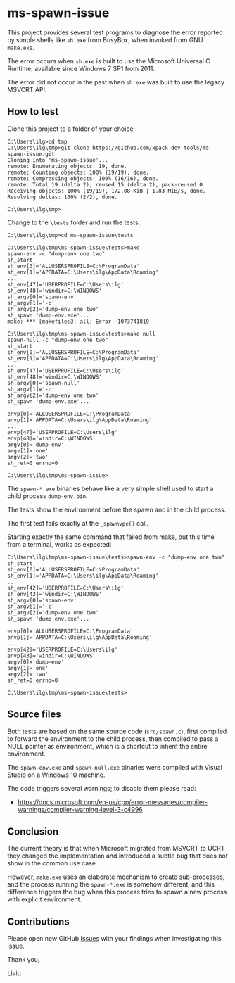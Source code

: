 # ms-spawn-issue

This project provides several test programs to diagnose
the error reported by simple shells like `sh.exe` from BusyBox,
when invoked from GNU `make.exe`.

The error occurs when `sh.exe` is built to use the Microsoft
Universal C Runtime, available since Windows 7 SP1 from 2011.

The error did not occur in the past when `sh.exe` was built
to use the legacy MSVCRT API.

## How to test

Clone this project to a folder of your choice:

```doscmd
C:\Users\ilg>cd tmp
C:\Users\ilg\tmp>git clone https://github.com/xpack-dev-tools/ms-spawn-issue.git
Cloning into 'ms-spawn-issue'...
remote: Enumerating objects: 19, done.
remote: Counting objects: 100% (19/19), done.
remote: Compressing objects: 100% (16/16), done.
remote: Total 19 (delta 2), reused 15 (delta 2), pack-reused 0
Receiving objects: 100% (19/19), 172.08 KiB | 1.83 MiB/s, done.
Resolving deltas: 100% (2/2), done.

C:\Users\ilg\tmp>
```

Change to the `\tests` folder and run the tests:

```doscmd
C:\Users\ilg\tmp>cd ms-spawn-issue\tests

C:\Users\ilg\tmp\ms-spawn-issue\tests>make
spawn-env -c "dump-env one two"
sh_start
sh_env[0]='ALLUSERSPROFILE=C:\ProgramData'
sh_env[1]='APPDATA=C:\Users\ilg\AppData\Roaming'
...
sh_env[47]='USERPROFILE=C:\Users\ilg'
sh_env[48]='windir=C:\WINDOWS'
sh_argv[0]='spawn-env'
sh_argv[1]='-c'
sh_argv[2]='dump-env one two'
sh_spawn 'dump-env.exe'...
make: *** [makefile:3: all] Error -1073741819

C:\Users\ilg\tmp\ms-spawn-issue\tests>make null
spawn-null -c "dump-env one two"
sh_start
sh_env[0]='ALLUSERSPROFILE=C:\ProgramData'
sh_env[1]='APPDATA=C:\Users\ilg\AppData\Roaming'
...
sh_env[47]='USERPROFILE=C:\Users\ilg'
sh_env[48]='windir=C:\WINDOWS'
sh_argv[0]='spawn-null'
sh_argv[1]='-c'
sh_argv[2]='dump-env one two'
sh_spawn 'dump-env.exe'...

envp[0]='ALLUSERSPROFILE=C:\ProgramData'
envp[1]='APPDATA=C:\Users\ilg\AppData\Roaming'
...
envp[47]='USERPROFILE=C:\Users\ilg'
envp[48]='windir=C:\WINDOWS'
argv[0]='dump-env'
argv[1]='one'
argv[2]='two'
sh_ret=0 errno=0

C:\Users\ilg\tmp\ms-spawn-issue>
```

The `spawn-*.exe` binaries behave like a very simple shell used to
start a child process `dump-env.bin`.

The tests show the environment before the spawn and in the child process.

The first test fails exactly at the `_spawnvpe()` call.

Starting exactly the same command that failed from make, but this time
from a terminal, works as expected:

```doscmd
C:\Users\ilg\tmp\ms-spawn-issue\tests>spawn-env -c "dump-env one two"
sh_start
sh_env[0]='ALLUSERSPROFILE=C:\ProgramData'
sh_env[1]='APPDATA=C:\Users\ilg\AppData\Roaming'
...
sh_env[42]='USERPROFILE=C:\Users\ilg'
sh_env[43]='windir=C:\WINDOWS'
sh_argv[0]='spawn-env'
sh_argv[1]='-c'
sh_argv[2]='dump-env one two'
sh_spawn 'dump-env.exe'...

envp[0]='ALLUSERSPROFILE=C:\ProgramData'
envp[1]='APPDATA=C:\Users\ilg\AppData\Roaming'
...
envp[42]='USERPROFILE=C:\Users\ilg'
envp[43]='windir=C:\WINDOWS'
argv[0]='dump-env'
argv[1]='one'
argv[2]='two'
sh_ret=0 errno=0

C:\Users\ilg\tmp\ms-spawn-issue\tests>
```

## Source files

Both tests are based on the same source code (`src/spawn.c`), first compiled to
forward the environment to the child process, then compiled to pass a NULL
pointer as environment, which is a shortcut to inherit the entire environment.

The `spawn-env.exe` and `spawn-null.exe` binaries were compiled with
Visual Studio on a Windows 10 machine.

The code triggers several warnings; to disable them please read:

- <https://docs.microsoft.com/en-us/cpp/error-messages/compiler-warnings/compiler-warning-level-3-c4996>

## Conclusion

The current theory is that when Microsoft migrated from MSVCRT to UCRT
they changed the implementation and introduced a subtle bug that does not
show in the common use case.

However, `make.exe` uses an elaborate mechanism to create sub-processes,
and the process running the `spawn-*.exe` is somehow different, and this
difference triggers the bug when this process tries to spawn a new process
with explicit environment.

## Contributions

Please open new GitHub [Issues](https://github.com/xpack-dev-tools/ms-spawn-issue/issues)
with your findings when investigating this issue.

Thank you,

Liviu
